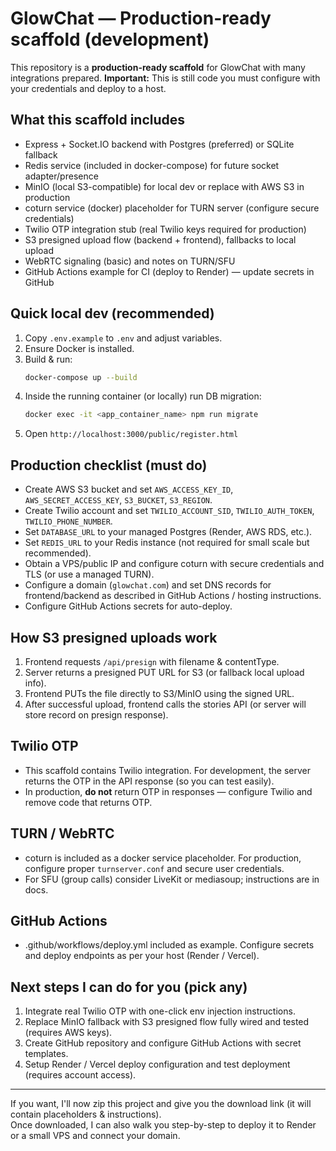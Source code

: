 # GlowChat — Production-ready scaffold (development)

This repository is a **production-ready scaffold** for GlowChat with many integrations prepared.
**Important:** This is still code you must configure with your credentials and deploy to a host.

## What this scaffold includes
- Express + Socket.IO backend with Postgres (preferred) or SQLite fallback
- Redis service (included in docker-compose) for future socket adapter/presence
- MinIO (local S3-compatible) for local dev or replace with AWS S3 in production
- coturn service (docker) placeholder for TURN server (configure secure credentials)
- Twilio OTP integration stub (real Twilio keys required for production)
- S3 presigned upload flow (backend + frontend), fallbacks to local upload
- WebRTC signaling (basic) and notes on TURN/SFU
- GitHub Actions example for CI (deploy to Render) — update secrets in GitHub

## Quick local dev (recommended)
1. Copy `.env.example` to `.env` and adjust variables.
2. Ensure Docker is installed.
3. Build & run:
   ```bash
   docker-compose up --build
   ```
4. Inside the running container (or locally) run DB migration:
   ```bash
   docker exec -it <app_container_name> npm run migrate
   ```
5. Open `http://localhost:3000/public/register.html`

## Production checklist (must do)
- Create AWS S3 bucket and set `AWS_ACCESS_KEY_ID`, `AWS_SECRET_ACCESS_KEY`, `S3_BUCKET`, `S3_REGION`.
- Create Twilio account and set `TWILIO_ACCOUNT_SID`, `TWILIO_AUTH_TOKEN`, `TWILIO_PHONE_NUMBER`.
- Set `DATABASE_URL` to your managed Postgres (Render, AWS RDS, etc.).
- Set `REDIS_URL` to your Redis instance (not required for small scale but recommended).
- Obtain a VPS/public IP and configure coturn with secure credentials and TLS (or use a managed TURN).
- Configure a domain (`glowchat.com`) and set DNS records for frontend/backend as described in GitHub Actions / hosting instructions.
- Configure GitHub Actions secrets for auto-deploy.

## How S3 presigned uploads work
1. Frontend requests `/api/presign` with filename & contentType.
2. Server returns a presigned PUT URL for S3 (or fallback local upload info).
3. Frontend PUTs the file directly to S3/MinIO using the signed URL.
4. After successful upload, frontend calls the stories API (or server will store record on presign response).

## Twilio OTP
- This scaffold contains Twilio integration. For development, the server returns the OTP in the API response (so you can test easily).
- In production, **do not** return OTP in responses — configure Twilio and remove code that returns OTP.

## TURN / WebRTC
- coturn is included as a docker service placeholder. For production, configure proper `turnserver.conf` and secure user credentials.
- For SFU (group calls) consider LiveKit or mediasoup; instructions are in docs.

## GitHub Actions
- .github/workflows/deploy.yml included as example. Configure secrets and deploy endpoints as per your host (Render / Vercel).

## Next steps I can do for you (pick any)
1. Integrate real Twilio OTP with one-click env injection instructions.
2. Replace MinIO fallback with S3 presigned flow fully wired and tested (requires AWS keys).
3. Create GitHub repository and configure GitHub Actions with secret templates.
4. Setup Render / Vercel deploy configuration and test deployment (requires account access).

---

If you want, I'll now zip this project and give you the download link (it will contain placeholders & instructions).  
Once downloaded, I can also walk you step-by-step to deploy it to Render or a small VPS and connect your domain.

